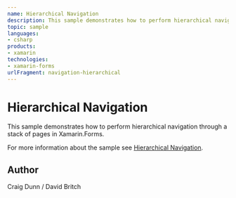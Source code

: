 ```yaml
---
name: Hierarchical Navigation
description: This sample demonstrates how to perform hierarchical navigation through a stack of pages in Xamarin.Forms.
topic: sample
languages:
- csharp
products:
- xamarin
technologies:
- xamarin-forms
urlFragment: navigation-hierarchical
---
```

Hierarchical Navigation
=======================

This sample demonstrates how to perform hierarchical navigation through a stack of pages in Xamarin.Forms.

For more information about the sample see [Hierarchical Navigation](http://developer.xamarin.com/guides/cross-platform/xamarin-forms/user-interface/navigation/hierarchical/).

Author
------

Craig Dunn / David Britch
